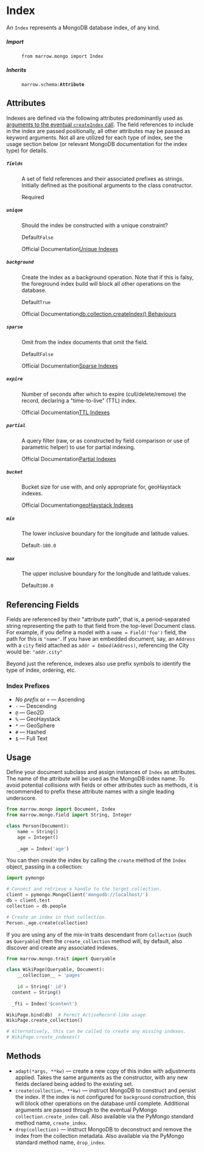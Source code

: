 # Index

An `Index` represents a MongoDB database index, of any kind.

<dl>
	<dt><h5>Import</h5></dt><dd><p><code>from marrow.mongo import Index</code></p></dd>
	<dt><h5>Inherits</h5></dt><dd><p><code>marrow.schema:<strong>Attribute</strong></code></p></dd>
</dl>


## Attributes

Indexes are defined via the following attributes predominantly used as [arguments to the eventual `createIndex` call](https://docs.mongodb.com/manual/reference/method/db.collection.createIndex/). The field references to include in the index are passed positionally, all other attributes may be passed as keyword arguments. Not all are utilized for each type of index, see the usage section below (or relevant MongoDB documentation for the index type) for details.

<dl>
	<dt><h5><code>fields</code></h5></dt><dd>
		<p>A set of field references and their associated prefixes as strings. Initially defined as the positional arguments to the class constructor.</p>
		<p><label>Required</label></p>
	</dd><dt><h5><code>unique</code></h5></dt><dd>
		<p>Should the index be constructed with a unique constraint?</p>
		<p><label>Default</label><code>False</code></p>
		<p><label>Official Documentation</label><a href="https://docs.mongodb.com/manual/core/index-unique/">Unique Indexes</a></p>
	</dd><dt><h5><code>background</code></h5></dt><dd>
		<p>Create the index as a background operation. Note that if this is falsy, the foreground index build will block all other operations on the database.</p>
		<p><label>Default</label><code>True</code></p>
		<p><label>Official Documentation</label><a href="https://docs.mongodb.com/manual/reference/method/db.collection.createIndex/#behaviors">db.collection.createIndex() Behaviours</a></p>
  </dd><dt><h5><code>sparse</code></h5></dt><dd>
		<p>Omit from the index documents that omit the field.</p>
		<p><label>Default</label><code>False</code></p>
		<p><label>Official Documentation</label><a href="https://docs.mongodb.com/manual/core/index-sparse/">Sparse Indexes</a></p>
  </dd><dt><h5><code>expire</code></h5></dt><dd>
		<p>Number of seconds after which to expire (cull/delete/remove) the record, declaring a "time-to-live" (TTL) index.</p>
		<p><label>Official Documentation</label><a href="https://docs.mongodb.com/manual/core/index-ttl/">TTL Indexes</a></p>
  </dd><dt><h5><code>partial</code></h5></dt><dd>
		<p>A query filter (raw, or as constructed by field comparison or use of parametric helper) to use for partial indexing.</p>
		<p><label>Official Documentation</label><a href="https://docs.mongodb.com/manual/core/index-partial/">Partial Indexes</a></p>
  </dd><dt><h5><code>bucket</code></h5></dt><dd>
		<p>Bucket size for use with, and only appropriate for, geoHaystack indexes.</p>
		<p><label>Official Documentation</label><a href="https://docs.mongodb.com/manual/core/geohaystack/">geoHaystack Indexes</a></p>
  </dd><dt><h5><code>min</code></h5></dt><dd>
		<p>The lower inclusive boundary for the longitude and latitude values.</p>
		<p><label>Default</label><code>-180.0</code></p>
  </dd><dt><h5><code>max</code></h5></dt><dd>
		<p>The upper inclusive boundary for the longitude and latitude values.</p>
		<p><label>Default</label><code>180.0</code></p>
	</dd>
</dl>


## Referencing Fields

Fields are referenced by their "attribute path", that is, a period-separated string representing the path to that field from the top-level Document class.  For example, if you define a model with a `name = Field('foo')` field, the path for this is `"name"`.  If you have an embedded document, say, an `Address` with a `city` field attached as `addr = Embed(Address)`, referencing the City would be: `"addr.city"`

Beyond just the reference, indexes also use prefix symbols to identify the type of index, ordering, etc.


### Index Prefixes

* *No prefix* or `+` — Ascending
* `-` — Descending
* `@` — Geo2D
* `%` — GeoHaystack
* `*` — GeoSphere
* `#` — Hashed
* `$` — Full Text


## Usage

Define your document subclass and assign instances of `Index` as attributes. The name of the attribute will be used as the MongoDB index name. To avoid potential collisions with fields or other attributes such as methods, it is recommended to prefix these attribute names with a single leading underscore.

```python
from marrow.mongo import Document, Index
from marrow.mongo.field import String, Integer

class Person(Document):
	name = String()
	age = Integer()
	
	_age = Index('age')
```

You can then create the index by calling the `create` method of the `Index` object, passing in a collection:

```python
import pymongo

# Connect and retrieve a handle to the target collection.
client = pymongo.MongoClient('mongodb://localhost/')
db = client.test
collection = db.people

# Create an index in that collection.
Person._age.create(collection)
```

If you are using any of the mix-in traits descendant from `Collection` (such as `Queryable`) then the `create_collection` method will, by default, also discover and create any associated indexes.

```python
from marrow.mongo.trait import Queryable

class WikiPage(Queryable, Document):
	__collection__ = 'pages'
	
	id = String('_id')
  content = String()
	
  _fti = Index('$content')

WikiPage.bind(db)  # Permit ActiveRecord-like usage.
WikiPage.create_collection()

# Alternatively, this can be called to create any missing indexes.
# WikiPage.create_indexes()
```

## Methods

* `adapt(*args, **kw)` — create a new copy of this index with adjustments applied. Takes the same arguments as the constructor, with any new fields declared being added to the existing set.
* `create(collection, **kw)` — instruct MongoDB to construct and persist the index. If the index is not configured for `background` construction, this will block other operations on the database until complete. Additional arguments are passed through to the eventual PyMongo `collection.create_index` call. Also available via the PyMongo standard method name, `create_index`.
* `drop(collection)` — instruct MongoDB to deconstruct and remove the index from the collection metadata. Also available via the PyMongo standard method name, `drop_index`.